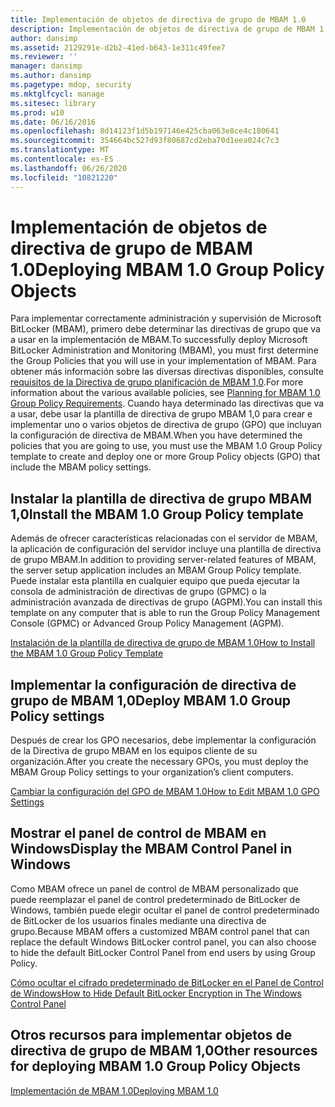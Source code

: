 ```yaml
---
title: Implementación de objetos de directiva de grupo de MBAM 1.0
description: Implementación de objetos de directiva de grupo de MBAM 1.0
author: dansimp
ms.assetid: 2129291e-d2b2-41ed-b643-1e311c49fee7
ms.reviewer: ''
manager: dansimp
ms.author: dansimp
ms.pagetype: mdop, security
ms.mktglfcycl: manage
ms.sitesec: library
ms.prod: w10
ms.date: 06/16/2016
ms.openlocfilehash: 8d14123f1d5b197146e425cba063e8ce4c180641
ms.sourcegitcommit: 354664bc527d93f80687cd2eba70d1eea024c7c3
ms.translationtype: MT
ms.contentlocale: es-ES
ms.lasthandoff: 06/26/2020
ms.locfileid: "10821220"
---
```

# <span data-ttu-id="5929b-103">Implementación de objetos de directiva de grupo de MBAM 1.0</span><span class="sxs-lookup"><span data-stu-id="5929b-103">Deploying MBAM 1.0 Group Policy Objects</span></span>


<span data-ttu-id="5929b-104">Para implementar correctamente administración y supervisión de Microsoft BitLocker (MBAM), primero debe determinar las directivas de grupo que va a usar en la implementación de MBAM.</span><span class="sxs-lookup"><span data-stu-id="5929b-104">To successfully deploy Microsoft BitLocker Administration and Monitoring (MBAM), you must first determine the Group Policies that you will use in your implementation of MBAM.</span></span> <span data-ttu-id="5929b-105">Para obtener más información sobre las diversas directivas disponibles, consulte [requisitos de la Directiva de grupo planificación de MBAM 1,0](planning-for-mbam-10-group-policy-requirements.md).</span><span class="sxs-lookup"><span data-stu-id="5929b-105">For more information about the various available policies, see [Planning for MBAM 1.0 Group Policy Requirements](planning-for-mbam-10-group-policy-requirements.md).</span></span> <span data-ttu-id="5929b-106">Cuando haya determinado las directivas que va a usar, debe usar la plantilla de directiva de grupo MBAM 1,0 para crear e implementar uno o varios objetos de directiva de grupo (GPO) que incluyan la configuración de directiva de MBAM.</span><span class="sxs-lookup"><span data-stu-id="5929b-106">When you have determined the policies that you are going to use, you must use the MBAM 1.0 Group Policy template to create and deploy one or more Group Policy objects (GPO) that include the MBAM policy settings.</span></span>

## <span data-ttu-id="5929b-107">Instalar la plantilla de directiva de grupo MBAM 1,0</span><span class="sxs-lookup"><span data-stu-id="5929b-107">Install the MBAM 1.0 Group Policy template</span></span>


<span data-ttu-id="5929b-108">Además de ofrecer características relacionadas con el servidor de MBAM, la aplicación de configuración del servidor incluye una plantilla de directiva de grupo MBAM.</span><span class="sxs-lookup"><span data-stu-id="5929b-108">In addition to providing server-related features of MBAM, the server setup application includes an MBAM Group Policy template.</span></span> <span data-ttu-id="5929b-109">Puede instalar esta plantilla en cualquier equipo que pueda ejecutar la consola de administración de directivas de grupo (GPMC) o la administración avanzada de directivas de grupo (AGPM).</span><span class="sxs-lookup"><span data-stu-id="5929b-109">You can install this template on any computer that is able to run the Group Policy Management Console (GPMC) or Advanced Group Policy Management (AGPM).</span></span>

[<span data-ttu-id="5929b-110">Instalación de la plantilla de directiva de grupo de MBAM 1.0</span><span class="sxs-lookup"><span data-stu-id="5929b-110">How to Install the MBAM 1.0 Group Policy Template</span></span>](how-to-install-the-mbam-10-group-policy-template.md)

## <span data-ttu-id="5929b-111">Implementar la configuración de directiva de grupo de MBAM 1,0</span><span class="sxs-lookup"><span data-stu-id="5929b-111">Deploy MBAM 1.0 Group Policy settings</span></span>


<span data-ttu-id="5929b-112">Después de crear los GPO necesarios, debe implementar la configuración de la Directiva de grupo MBAM en los equipos cliente de su organización.</span><span class="sxs-lookup"><span data-stu-id="5929b-112">After you create the necessary GPOs, you must deploy the MBAM Group Policy settings to your organization’s client computers.</span></span>

[<span data-ttu-id="5929b-113">Cambiar la configuración del GPO de MBAM 1.0</span><span class="sxs-lookup"><span data-stu-id="5929b-113">How to Edit MBAM 1.0 GPO Settings</span></span>](how-to-edit-mbam-10-gpo-settings.md)

## <span data-ttu-id="5929b-114">Mostrar el panel de control de MBAM en Windows</span><span class="sxs-lookup"><span data-stu-id="5929b-114">Display the MBAM Control Panel in Windows</span></span>


<span data-ttu-id="5929b-115">Como MBAM ofrece un panel de control de MBAM personalizado que puede reemplazar el panel de control predeterminado de BitLocker de Windows, también puede elegir ocultar el panel de control predeterminado de BitLocker de los usuarios finales mediante una directiva de grupo.</span><span class="sxs-lookup"><span data-stu-id="5929b-115">Because MBAM offers a customized MBAM control panel that can replace the default Windows BitLocker control panel, you can also choose to hide the default BitLocker Control Panel from end users by using Group Policy.</span></span>

[<span data-ttu-id="5929b-116">Cómo ocultar el cifrado predeterminado de BitLocker en el Panel de Control de Windows</span><span class="sxs-lookup"><span data-stu-id="5929b-116">How to Hide Default BitLocker Encryption in The Windows Control Panel</span></span>](how-to-hide-default-bitlocker-encryption-in-the-windows-control-panel.md)

## <span data-ttu-id="5929b-117">Otros recursos para implementar objetos de directiva de grupo de MBAM 1,0</span><span class="sxs-lookup"><span data-stu-id="5929b-117">Other resources for deploying MBAM 1.0 Group Policy Objects</span></span>


[<span data-ttu-id="5929b-118">Implementación de MBAM 1.0</span><span class="sxs-lookup"><span data-stu-id="5929b-118">Deploying MBAM 1.0</span></span>](deploying-mbam-10.md)

 

 





